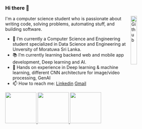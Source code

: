 ### Hi there 👋

<img width="20%" align="right" alt="Github" src="https://user-images.githubusercontent.com/48678280/88862734-4903af80-d201-11ea-968b-9c939d88a37c.gif" />



I'm a computer science student who is passionate about writing code, solving problems, automating stuff, and building software.

- 🔭 I’m currently a Computer Science and Engineering student specialized in Data Science and Engineering at Unversity of Moratuwa Sri Lanka.
- 📚 I’m currently learning backend web and mobile app development, Deep learning and AI.
- 👯 Hands on experience in Deep learning & machine learning, different CNN architecture for image/video processing, GenAI
- 📫 How to reach me: [Linkedin](https://www.linkedin.com/in/tharoosha-vihidun-b6450019a/) [Gmail](tharooshavihidun@gmail.com)


<a href = 'https://github.com/tharoosha'>
  <img height="100em" src="https://github-readme-stats.vercel.app/api?username=tharoosha&theme=dark" />
  <img height="100em" src="https://streak-stats.demolab.com/?user=tharoosha&theme=dark)](https://git.io/streak-stats" />
  <img height="100em" src="https://github-readme-stats.vercel.app/api/top-langs/?username=tharoosha&theme=dark&layout=compact" />
</a>
